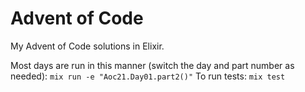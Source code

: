 # Advent of Code

My Advent of Code solutions in Elixir.

Most days are run in this manner (switch the day and part number as needed):  `mix run -e "Aoc21.Day01.part2()"`
To run tests: `mix test`

